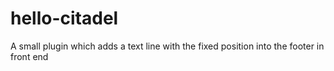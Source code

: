 # hello-citadel
A small plugin which adds a text line with the fixed position into the footer in front end
